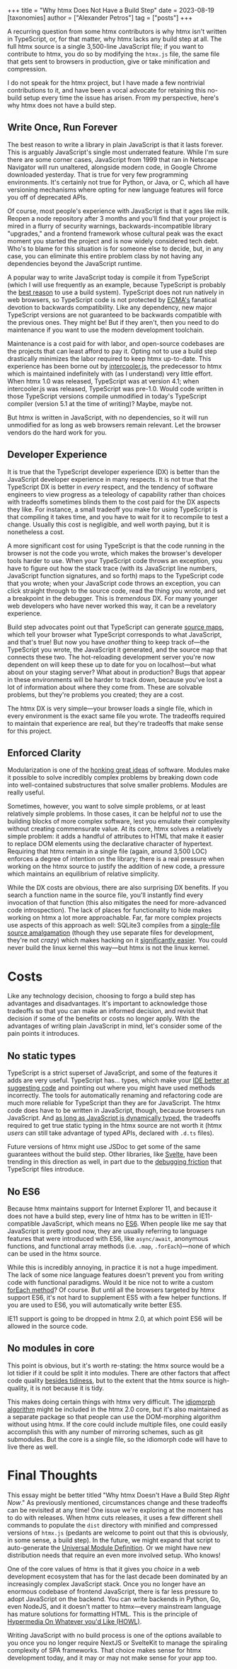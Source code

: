 +++
title = "Why htmx Does Not Have a Build Step"
date = 2023-08-19
[taxonomies]
author = ["Alexander Petros"]
tag = ["posts"]
+++

A recurring question from some htmx contributors is why htmx isn't written in TypeScript, or, for that matter, why htmx
lacks any build step at all. The full htmx source is a single 3,500-line JavaScript file; if you want to contribute to
htmx, you do so by modifying the `htmx.js` file, the same file that gets sent to browsers in production, give or take
minification and compression.

I do not speak for the htmx project, but I have made a few nontrivial contributions to it, and have been a vocal
advocate for retaining this no-build setup every time the issue has arisen. From my perspective, here's why htmx does
not have a build step.

## Write Once, Run Forever

The best reason to write a library in plain JavaScript is that it lasts forever. This is arguably JavaScript's single
most underrated feature. While I'm sure there are some corner cases, JavaScript from 1999 that ran in Netscape Navigator
will run unaltered, alongside modern code, in Google Chrome downloaded yesterday. That is true for very few programming
environments. It's certainly not true for Python, or Java, or C, which all have versioning mechanisms where opting for
new language features will force you off of deprecated APIs.

Of course, most people's experience with JavaScript is that it ages like milk. Reopen a node repository after 3 months
and you'll find that your project is mired in a flurry of security warnings, backwards-incompatible library "upgrades,"
and a frontend framework whose cultural peak was the exact moment you started the project and is now widely considered
tech debt. Who's to blame for this situation is for someone else to decide, but, in any case, you can eliminate this
entire problem class by not having any dependencies beyond the JavaScript runtime.

A popular way to write JavaScript today is compile it from TypeScript (which I will use frequently as an example,
because TypeScript is probably the [best reason](https://en.wikipedia.org/wiki/Straw_man#Steelmanning) to use a build
system). TypeScript does not run natively in web browsers, so TypeScript code is not protected by
[ECMA's](https://developer.mozilla.org/en-US/docs/Glossary/ECMA) fanatical devotion to backwards compatibility. Like any
dependency, new major TypeScript versions are not guaranteed to be backwards compatible with the previous ones. They
might be! But if they aren't, then you need to do maintenance if you want to use the modern development toolchain.

Maintenance is a cost paid for with labor, and open-source codebases are the projects that can least afford to pay it.
Opting not to use a build step drastically minimizes the labor required to keep htmx up-to-date. This experience has
been borne out by [intercooler.js](https://intercoolerjs.org), the predecessor to htmx which is maintained indefinitely
with (as I understand) very little effort. When htmx 1.0 was released, TypeScript was at version 4.1; when
intercooler.js was released, TypeScript was pre-1.0. Would code written in those TypeScript versions compile unmodified
in today's TypeScript compiler (version 5.1 at the time of writing)? Maybe, maybe not.

But htmx is written in JavaScript, with no dependencies, so it will run unmodified for as long as web browsers remain
relevant. Let the browser vendors do the hard work for you.

## Developer Experience

It is true that the TypeScript developer experience (DX) is better than the JavaScript developer experience in many
respects. It is not true that the TypeScript DX is better in _every_ respect, and the tendency of software engineers to
view progress as a teleology of capability rather than choices with tradeoffs sometimes blinds them to the cost paid for
the DX aspects they like. For instance, a small tradeoff you make for using TypeScript is that compiling it takes time,
and you have to wait for it to recompile to test a change. Usually this cost is negligible, and well worth paying, but
it is nonetheless a cost.

A more significant cost for using TypeScript is that the code running in the browser is not the code you wrote, which
makes the browser's developer tools harder to use. When your TypeScript code throws an exception, you have to figure out
how the stack trace (with its JavaScript line numbers, JavaScript function signatures, and so forth) maps to the
TypeScript code that you wrote; when your JavaScript code throws an exception, you can click straight through to the
source code, read the thing you wrote, and set a breakpoint in the debugger. This is _tremendous_ DX. For many younger
web developers who have never worked this way, it can be a revelatory experience.

Build step advocates point out that TypeScript can generate
[source maps](https://firefox-source-docs.mozilla.org/devtools-user/debugger/how_to/use_a_source_map/index.html), which
tell your browser what TypeScript corresponds to what JavaScript, and that's true! But now you have _another_ thing to
keep track of—the TypeScript you wrote, the JavaScript it generated, and the source map that connects these two. The
hot-reloading development server you're now dependent on will keep these up to date for you on localhost—but what about
on your staging server? What about in production? Bugs that appear in these environments will be harder to track down,
because you've lost a lot of information about where they come from. These are solvable problems, but they're problems
you created; they are a cost.

The htmx DX is very simple—your browser loads a single file, which in every environment is the exact same file you
wrote. The tradeoffs required to maintain that experience are real, but they're tradeoffs that make sense for this
project.

## Enforced Clarity

Modularization is one of the [honking great ideas](https://legacy.python.org/dev/peps/pep-0020/) of software. Modules
make it possible to solve incredibly complex problems by breaking down code into well-contained substructures that solve
smaller problems. Modules are really useful.

Sometimes, however, you want to solve simple problems, or at least relatively simple problems. In those cases, it can be
helpful _not_ to use the building blocks of more complex software, lest you emulate their complexity without creating
commensurate value. At its core, htmx solves a relatively simple problem: it adds a handful of attributes to HTML that
make it easier to replace DOM elements using the declarative character of hypertext. Requiring that htmx remain in a
single file (again, around 3,500 LOC) enforces a degree of intention on the library; there is a real pressure when
working on the htmx source to justify the addition of new code, a pressure which maintains an equilibrium of relative
simplicity.

While the DX costs are obvious, there are also surprising DX benefits. If you search a function name in the source file,
you'll instantly find every invocation of that function (this also mitigates the need for more-advanced code
introspection). The lack of places for functionality to hide makes working on htmx a lot more approachable. Far, far
more complex projects use aspects of this approach as well: SQLite3 compiles from a
[single-file source amalgamation](https://www.sqlite.org/amalgamation.html) (though they use separate files for
development, they're not _crazy_) which makes hacking on it
[significantly easier](https://jvns.ca/blog/2019/10/28/sqlite-is-really-easy-to-compile/). You could never build the
linux kernel this way—but htmx is not the linux kernel.

# Costs

Like any technology decision, choosing to forgo a build step has advantages and disadvantages. It's important to
acknowledge those tradeoffs so that you can make an informed decision, and revisit that decision if some of the benefits
or costs no longer apply. With the advantages of writing plain JavaScript in mind, let's consider some of the pain
points it introduces.

## No static types

TypeScript is a strict superset of JavaScript, and some of the features it adds are very useful. TypeScript has...
types, which make your [IDE better at suggesting code](https://grugbrain.dev/#grug-on-type-systems) and pointing out
where you might have used methods incorrectly. The tools for automatically renaming and refactoring code are much more
reliable for TypeScript than they are for JavaScript. The htmx code does have to be written in JavaScript, though,
because browsers run JavaScript. And
[as long as JavaScript is dynamically typed](https://github.com/tc39/proposal-type-annotations), the tradeoffs required
to get true static typing in the htmx source are not worth it (htmx _users_ can still take advantage of typed APIs,
declared with `.d.ts` files).

Future versions of htmx might use JSDoc to get some of the same guarantees without the build step. Other libraries, like
[Svelte](https://github.com/sveltejs/svelte/pull/8569), have been trending in this direction as well, in part due to the
[debugging friction](https://news.ycombinator.com/item?id=35892250) that TypeScript files introduce.

## No ES6

Because htmx maintains support for Internet Explorer 11, and because it does not have a build step, every line of htmx
has to be written in IE11-compatible JavaScript, which means no [ES6](https://262.ecma-international.org/6.0/). When
people like me say that JavaScript is pretty good now, they are usually referring to language features that were
introduced with ES6, like `async/await`, anonymous functions, and functional array methods (i.e. `.map`,
`.forEach`)—none of which can be used in the htmx source.

While this is incredibly annoying, in practice it is not a huge impediment. The lack of some nice language features
doesn't prevent you from writing code with functional paradigms. Would it be nice not to write a custom
[forEach method](https://github.com/bigskysoftware/htmx/blob/b4a61c543b283eb2315a47708006783efb78f563/src/htmx.js#L375-L381)?
Of course. But until all the browsers targeted by htmx support ES6, it's not hard to supplement ES5 with a few helper
functions. If you are used to ES6, you will automatically write better ES5.

IE11 support is going to be dropped in htmx 2.0, at which point ES6 will be allowed in the source code.

## No modules in core

This point is obvious, but it's worth re-stating: the htmx source would be a lot tidier if it could be split it into
modules. There are other factors that affect code quality
[besides tidiness](https://www.steveonstuff.com/2022/01/27/no-such-thing-as-clean-code), but to the extent that the htmx
source is high-quality, it is not because it is tidy.

This makes doing certain things with htmx very difficult. The
[idiomorph algorithm](https://github.com/bigskysoftware/idiomorph) might be included in the htmx 2.0 core, but it's also
maintained as a separate package so that people can use the DOM-morphing algorithm without using htmx. If the core could
include multiple files, one could easily accomplish this with any number of mirroring schemes, such as git submodules.
But the core is a single file, so the idiomorph code will have to live there as well.

# Final Thoughts

This essay might be better titled "Why htmx Doesn't Have a Build Step <em>Right Now</em>." As previously mentioned,
circumstances change and these tradeoffs can be revisited at any time! One issue we're exploring at the moment has to do
with releases. When htmx cuts releases, it uses a few different shell commands to populate the `dist` directory with
minified and compressed versions of `htmx.js` (pedants are welcome to point out that this is obviously, in some sense, a
build step). In the future, we might expand that script to auto-generate the
[Universal Module Definition](https://github.com/umdjs/umd). Or we might have new distribution needs that require an
even more involved setup. Who knows!

One of the core values of htmx is that it gives you _choice_ in a web development ecosystem that has for the last decade
been dominated by an increasingly complex JavaScript stack. Once you no longer have an enormous codebase of frontend
JavaScript, there is far less pressure to adopt JavaScript on the backend. You can write backends in Python, Go, even
NodeJS, and it doesn't matter to htmx—every mainstream language has mature solutions for formatting HTML. This is the
principle of [Hypermedia On Whatever you'd Like (HOWL)](https://htmx.org/essays/hypermedia-on-whatever-youd-like/).

Writing JavaScript with no build process is one of the options available to you once you no longer require NextJS or
SvelteKit to manage the spiraling complexity of SPA frameworks. That choice makes sense for htmx development today, and
it may or may not make sense for your app too.
